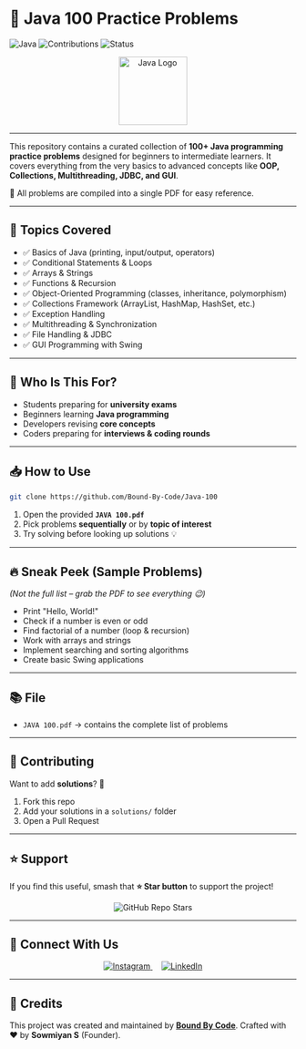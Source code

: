 # 🚀 Java 100 Practice Problems

![Java](https://img.shields.io/badge/Java-Programming-orange?logo=java\&logoColor=white)
![Contributions](https://img.shields.io/badge/Contributions-Welcome-brightgreen?style=flat)
![Status](https://img.shields.io/badge/Status-Active-success)

<p align="center">
  <img src="https://upload.wikimedia.org/wikipedia/en/3/30/Java_programming_language_logo.svg" alt="Java Logo" width="120"/>
</p>

---

This repository contains a curated collection of **100+ Java programming practice problems** designed for beginners to intermediate learners.
It covers everything from the very basics to advanced concepts like **OOP, Collections, Multithreading, JDBC, and GUI**.

📄 All problems are compiled into a single PDF for easy reference.

---

## 📌 Topics Covered



* ✅ Basics of Java (printing, input/output, operators)
* ✅ Conditional Statements & Loops
* ✅ Arrays & Strings
* ✅ Functions & Recursion
* ✅ Object-Oriented Programming (classes, inheritance, polymorphism)
* ✅ Collections Framework (ArrayList, HashMap, HashSet, etc.)
* ✅ Exception Handling
* ✅ Multithreading & Synchronization
* ✅ File Handling & JDBC
* ✅ GUI Programming with Swing

---

## 🎯 Who Is This For?

* Students preparing for **university exams**
* Beginners learning **Java programming**
* Developers revising **core concepts**
* Coders preparing for **interviews & coding rounds**

---

## 📥 How to Use

```bash
git clone https://github.com/Bound-By-Code/Java-100
```

1. Open the provided **`JAVA 100.pdf`**
2. Pick problems **sequentially** or by **topic of interest**
3. Try solving before looking up solutions 💡

---

## 🔥 Sneak Peek (Sample Problems)

*(Not the full list – grab the PDF to see everything 😉)*

* Print "Hello, World!"
* Check if a number is even or odd
* Find factorial of a number (loop & recursion)
* Work with arrays and strings
* Implement searching and sorting algorithms
* Create basic Swing applications



---

## 📚 File

* `JAVA 100.pdf` → contains the complete list of problems

---

## 🤝 Contributing

Want to add **solutions**? 🚀

1. Fork this repo
2. Add your solutions in a `solutions/` folder
3. Open a Pull Request

---

## ⭐ Support

If you find this useful, smash that **⭐ Star button** to support the project!

<p align="center">
  <img src="https://img.shields.io/github/stars/Bound-By-Code/java-100?style=social" alt="GitHub Repo Stars"/>
</p>

---

## 🔗 Connect With Us

<p align="center">
  <a href="https://www.instagram.com/bound_by_code" target="_blank">
    <img src="https://img.shields.io/badge/Instagram-Follow-red?logo=instagram&logoColor=white" alt="Instagram"/>
  </a>
  &nbsp;&nbsp;&nbsp;
  <a href="https://www.linkedin.com/company/bound-by-code" target="_blank">
    <img src="https://img.shields.io/badge/LinkedIn-Follow-blue?logo=linkedin&logoColor=white" alt="LinkedIn"/>
  </a>
</p>

---

## 🙌 Credits

This project was created and maintained by **[Bound By Code](https://www.linkedin.com/company/bound-by-code)**.
Crafted with ❤️ by **Sowmiyan S** (Founder).

